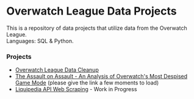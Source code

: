 # Overwatch League Data Projects
This is a repository of data projects that utilize data from the Overwatch League. <br>
Languages: SQL & Python.

### Projects
- [Overwatch League Data Cleanup](https://github.com/maxtoll/Overwatch-League-Data/tree/main/Data%20Cleanup)
- [The Assault on Assault - An Analysis of Overwatch's Most Despised Game Mode](https://nbviewer.org/github/mtollefsen/overwatch-league-data-projects/blob/main/Notebooks/The%20Assault%20on%20Assault.ipynb) (please give the link a few moments to load)
- [Liquipedia API Web Scraping](https://github.com/mtollefsen/overwatch-league-data-projects/tree/main/Liquipedia%20API%20Web%20Scrape) - Work in Progress
